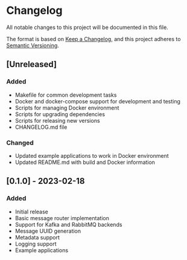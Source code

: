 # Changelog

All notable changes to this project will be documented in this file.

The format is based on [Keep a Changelog](https://keepachangelog.com/en/1.0.0/),
and this project adheres to [Semantic Versioning](https://semver.org/spec/v2.0.0.html).

## [Unreleased]

### Added
- Makefile for common development tasks
- Docker and docker-compose support for development and testing
- Scripts for managing Docker environment
- Scripts for upgrading dependencies
- Scripts for releasing new versions
- CHANGELOG.md file

### Changed
- Updated example applications to work in Docker environment
- Updated README.md with build and Docker information

## [0.1.0] - 2023-02-18

### Added
- Initial release
- Basic message router implementation
- Support for Kafka and RabbitMQ backends
- Message UUID generation
- Metadata support
- Logging support
- Example applications 
